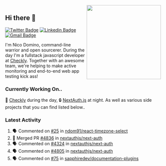 <img align="right" src="https://user-images.githubusercontent.com/7415984/172472491-91b16eac-fa22-4ecf-92df-d687139fd1f9.gif" width="240" />

## Hi there 👋

[![Twitter Badge](https://img.shields.io/badge/-@ndom91-1ca0f1?style=flat-square&labelColor=1ca0f1&logo=twitter&logoColor=white&link=https://twitter.com/ndom91)](https://twitter.com/ndom91) [![Linkedin Badge](https://img.shields.io/badge/-ndom91-blue?style=flat-square&logo=Linkedin&logoColor=white&link=https://www.linkedin.com/in/ndom91/)](https://www.linkedin.com/in/ndom91/) [![Gmail Badge](https://img.shields.io/badge/-yo@ndo.dev-c14438?style=flat-square&logo=mail.ru&logoColor=white&link=mailto:yo@ndo.dev)](mailto:yo@ndo.dev)

I'm Nico Domino, command-line warrior and open sourcerer. During the day I'm a fullstack javascript developer at [Checkly](https://checklyhq.com). Together with an awesome team, we're helping to make active monitoring and end-to-end web app testing kick ass!

### Currently Working On..

🦝 [Checkly](https://checklyhq.com) during the day, 🔒 [NextAuth.js](https://github.com/nextauthjs/next-auth) at night. As well as various side projects that you can find listed below..

<!--START_SECTION_PROFILE_VIEWS:readme-info-->
<!--END_SECTION_PROFILE_VIEWS:readme-info-->

<!--START_SECTION_DAILY_COMMIT:readme-info-->
<!--END_SECTION_DAILY_COMMIT:readme-info-->

<!--START_SECTION_WEEKLY_COMMIT:readme-info-->
<!--END_SECTION_WEEKLY_COMMIT:readme-info-->

### Latest Activity

<!--START_SECTION:activity-->
1. 🗣 Commented on [#25](https://github.com/ndom91/react-timezone-select/issues/25) in [ndom91/react-timezone-select](https://github.com/ndom91/react-timezone-select)
2. 🎉 Merged PR [#4836](https://github.com/nextauthjs/next-auth/pull/4836) in [nextauthjs/next-auth](https://github.com/nextauthjs/next-auth)
3. 🗣 Commented on [#4324](https://github.com/nextauthjs/next-auth/issues/4324) in [nextauthjs/next-auth](https://github.com/nextauthjs/next-auth)
4. 🗣 Commented on [#4805](https://github.com/nextauthjs/next-auth/issues/4805) in [nextauthjs/next-auth](https://github.com/nextauthjs/next-auth)
5. 🗣 Commented on [#75](https://github.com/sapphiredev/documentation-plugins/issues/75) in [sapphiredev/documentation-plugins](https://github.com/sapphiredev/documentation-plugins)
<!--END_SECTION:activity-->
